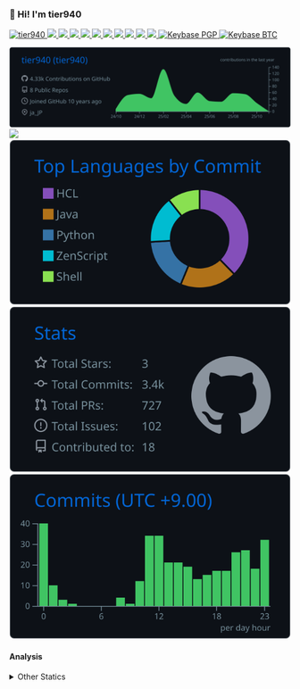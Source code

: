 ### 👋 Hi! I'm tier940

<p align="left"> 
  <a href="https://github.com/tier940/tier940/">
    <img src="https://komarev.com/ghpvc/?username=tier940" alt="tier940" />
  </a>
  <a href="http://twitter.com/tier940">
    <img height="20" src="https://img.shields.io/twitter/follow/tier940?label=Twitter&logo=twitter&style=flat" />
  </a>
  <a href="https://github.com/tier940">
    <img height="20" src="https://img.shields.io/github/followers/tier940?label=follow&logo=github&style=flat" />
  </a>
  <a href="https://www.reddit.com/user/tier940">
    <img height="20" src="https://img.shields.io/reddit/user-karma/combined/tier940?label=Reddit&logo=reddit&style=flat" />
  </a>
  <a href="https://stackoverflow.com/users/17317833/tier940">
    <img height="20" src="https://img.shields.io/stackexchange/stackoverflow/r/17317833?label=StackOverflow&logo=stack-overflow&style=flat" />
  </a>
  <a href="https://zenn.dev/tier940">
    <img height="20" src="https://zenn.badge.nikaera.com/s/tier940/likes" />
  </a>
  <a href="https://zenn.dev/tier940">
    <img height="20" src="https://zenn.badge.nikaera.com/s/tier940/followers" />
  </a>
  <a href="https://zenn.dev/tier940">
    <img height="20" src="https://zenn.badge.nikaera.com/s/tier940/articles" />
  </a>
  <a href="http://qiita.com/tier940">
    <img height="20" src="https://qiita-badge.apiapi.app/s/tier940/posts.svg" />
  </a>
  <a href="http://qiita.com/tier940">
    <img height="20" src="https://qiita-badge.apiapi.app/s/tier940/contributions.svg" />
  </a>
  <a href="https://github.com/tier940/tier940/">
    <img height="20" src="https://github.com/tier940/tier940/actions/workflows/main.yml/badge.svg" />
  </a>
  <a href="https://keybase.io/tier940">
    <img alt="Keybase PGP" src="https://img.shields.io/keybase/pgp/tier940">
  </a>
  <a href="https://keybase.io/tier940">
    <img alt="Keybase BTC" src="https://img.shields.io/keybase/btc/tier940">
  </a>
</p>

[![](https://raw.githubusercontent.com/tier940/tier940/main/profile-summary-card-output/github_dark/0-profile-details.svg)](https://github.com/vn7n24fzkq/github-profile-summary-cards)
[![](https://raw.githubusercontent.com/tier940/tier940/main/profile-summary-card-output/github_dark/1-repos-per-language.svg)](https://github.com/vn7n24fzkq/github-profile-summary-cards) [![](https://raw.githubusercontent.com/tier940/tier940/main/profile-summary-card-output/github_dark/2-most-commit-language.svg)](https://github.com/vn7n24fzkq/github-profile-summary-cards)
[![](https://raw.githubusercontent.com/tier940/tier940/main/profile-summary-card-output/github_dark/3-stats.svg)](https://github.com/vn7n24fzkq/github-profile-summary-cards) [![](https://raw.githubusercontent.com/tier940/tier940/main/profile-summary-card-output/github_dark/4-productive-time.svg)](https://github.com/vn7n24fzkq/github-profile-summary-cards)


#### Analysis
<!-- <img height="150" src="https://github.com/tier940/tier940/blob/master/images/stat.svg" alt="Alternative Text"/> -->

<details>
  <summary>Other Statics</summary>
  <!--START_SECTION:waka-->
![Code Time](http://img.shields.io/badge/Code%20Time-4%2C358%20hrs%2020%20mins-blue)

**🐱 My GitHub Data** 

> 📦 34.5 kB Used in GitHub's Storage 
 > 
> 💼 Opted to Hire
 > 
> 📜 8 Public Repositories 
 > 
> 🔑 4 Private Repositories 
 > 
**I'm an Early 🐤** 

```text
🌞 Morning                2480 commits        ████░░░░░░░░░░░░░░░░░░░░░   16.24 % 
🌆 Daytime                5604 commits        █████████░░░░░░░░░░░░░░░░   36.70 % 
🌃 Evening                5609 commits        █████████░░░░░░░░░░░░░░░░   36.73 % 
🌙 Night                  1577 commits        ███░░░░░░░░░░░░░░░░░░░░░░   10.33 % 
```
📅 **I'm Most Productive on Saturday** 

```text
Monday                   1508 commits        ██░░░░░░░░░░░░░░░░░░░░░░░   09.88 % 
Tuesday                  2507 commits        ████░░░░░░░░░░░░░░░░░░░░░   16.42 % 
Wednesday                1870 commits        ███░░░░░░░░░░░░░░░░░░░░░░   12.25 % 
Thursday                 1613 commits        ███░░░░░░░░░░░░░░░░░░░░░░   10.56 % 
Friday                   2130 commits        ███░░░░░░░░░░░░░░░░░░░░░░   13.95 % 
Saturday                 2864 commits        █████░░░░░░░░░░░░░░░░░░░░   18.76 % 
Sunday                   2778 commits        █████░░░░░░░░░░░░░░░░░░░░   18.19 % 
```


📊 **This Week I Spent My Time On** 

```text
🕑︎ Time Zone: Asia/Tokyo

💬 Programming Languages: 
Other                    23 hrs 31 mins      ███████████████████████░░   90.93 % 
Java                     1 hr 6 mins         █░░░░░░░░░░░░░░░░░░░░░░░░   04.29 % 
Markdown                 28 mins             ░░░░░░░░░░░░░░░░░░░░░░░░░   01.84 % 
INI                      10 mins             ░░░░░░░░░░░░░░░░░░░░░░░░░   00.70 % 
Java Properties          9 mins              ░░░░░░░░░░░░░░░░░░░░░░░░░   00.63 % 

🔥 Editors: 
Edge                     21 hrs 7 mins       ████████████████████░░░░░   81.66 % 
Chrome                   2 hrs 21 mins       ██░░░░░░░░░░░░░░░░░░░░░░░   09.11 % 
IntelliJ IDEA            1 hr 13 mins        █░░░░░░░░░░░░░░░░░░░░░░░░   04.75 % 
VS Code                  1 hr 9 mins         █░░░░░░░░░░░░░░░░░░░░░░░░   04.48 % 

💻 Operating System: 
Windows                  23 hrs 15 mins      ██████████████████████░░░   89.93 % 
Unknown OS               2 hrs 21 mins       ██░░░░░░░░░░░░░░░░░░░░░░░   09.11 % 
Linux                    14 mins             ░░░░░░░░░░░░░░░░░░░░░░░░░   00.95 % 
```

**I Mostly Code in Java** 

```text
Java                     14 repos            ████████████░░░░░░░░░░░░░   50.00 % 
ZenScript                3 repos             ███░░░░░░░░░░░░░░░░░░░░░░   10.71 % 
Python                   2 repos             ██░░░░░░░░░░░░░░░░░░░░░░░   07.14 % 
HTML                     1 repo              █░░░░░░░░░░░░░░░░░░░░░░░░   03.57 % 
Dockerfile               1 repo              █░░░░░░░░░░░░░░░░░░░░░░░░   03.57 % 
```



**Timeline**

![Lines of Code chart](https://raw.githubusercontent.com/tier940/tier940/main/assets/bar_graph.png)


 Last Updated on 29/08/2024 00:07:36 UTC
<!--END_SECTION:waka-->
</details>
